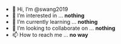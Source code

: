 - 👋 Hi, I’m @swang2019
- 👀 I’m interested in ... **nothing**
- 🌱 I’m currently learning ... **nothing**
- 💞️ I’m looking to collaborate on ... **nothing**
- 📫 How to reach me ... **no way**

<!---
swang2019/swang2019 is a ✨ special ✨ repository because its `README.md` (this file) appears on your GitHub profile.
You can click the Preview link to take a look at your changes.
--->
